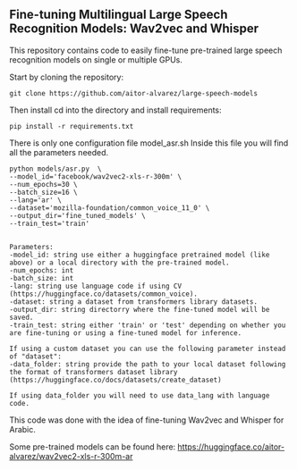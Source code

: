 ## Fine-tuning Multilingual Large Speech Recognition Models: Wav2vec and Whisper

This repository contains code to easily fine-tune pre-trained large speech recognition models on single or multiple GPUs.

Start by cloning the repository:
```
git clone https://github.com/aitor-alvarez/large-speech-models
```

Then install cd into the directory and install requirements:

```
pip install -r requirements.txt
```

There is only one configuration file model_asr.sh
Inside this file you will find all the parameters needed.

```
python models/asr.py  \
--model_id='facebook/wav2vec2-xls-r-300m' \
--num_epochs=30 \
--batch_size=16 \
--lang='ar' \
--dataset='mozilla-foundation/common_voice_11_0' \
--output_dir='fine_tuned_models' \
--train_test='train'


Parameters:
-model_id: string use either a huggingface pretrained model (like above) or a local directory with the pre-trained model.
-num_epochs: int
-batch_size: int
-lang: string use language code if using CV (https://huggingface.co/datasets/common_voice).
-dataset: string a dataset from transformers library datasets.
-output_dir: string directorry where the fine-tuned model will be saved.
-train_test: string either 'train' or 'test' depending on whether you are fine-tuning or using a fine-tuned model for inference.

If using a custom dataset you can use the following parameter instead of "dataset":
-data_folder: string provide the path to your local dataset following the format of transformers dataset library (https://huggingface.co/docs/datasets/create_dataset)

If using data_folder you will need to use data_lang with language code.
```

This code was done with the idea of fine-tuning Wav2vec and Whisper for Arabic.

Some pre-trained models can be found here: https://huggingface.co/aitor-alvarez/wav2vec2-xls-r-300m-ar 
